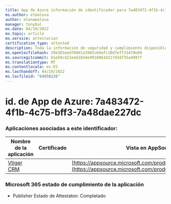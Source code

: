 ```yaml
---
title: App de Azure información de identificador para 7a483472-4f1b-4c75-bff3-7a48dae227dc
ms.author: elmalova
author: elenamalova
manager: tonybal
ms.date: 04/19/2022
ms.topic: article
ms.service: attestation
certification_type: attested
description: Toda la información de seguridad y cumplimiento disponible para 7a483472-4f1b-4c75-bff3-7a48dae227dc.
ms.openlocfilehash: 29e303eed769d1a3983c69afc10d7eff31479e09
ms.sourcegitcommit: b1e50c421eeb1b54e99180634217d3df35a4897f
ms.translationtype: MT
ms.contentlocale: es-ES
ms.lasthandoff: 04/19/2022
ms.locfileid: "64958226"
---
```

# <a name="azure-app-id-7a483472-4f1b-4c75-bff3-7a48dae227dc"></a>id. de App de Azure: 7a483472-4f1b-4c75-bff3-7a48dae227dc


### <a name="apps-associated-with-this-id"></a>Aplicaciones asociadas a este identificador:
| **Nombre de la aplicación** | **Certificado** | **Vista en AppSource** |
|--------------|---------------|-----------------------|
| [Vtiger CRM](../forward/WA200003089.md) |  | [https://appsource.microsoft.com/product/office/WA200003089](https://appsource.microsoft.com/product/office/WA200003089) |

### <a name="microsoft-365-app-compliance-status"></a>Microsoft 365 estado de cumplimiento de la aplicación
- Publisher Estado de Attestaton: Completado
